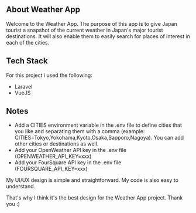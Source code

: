 
## About Weather App

Welcome to the Weather App. The purpose of this app is to give Japan tourist a snapshot of the current weather in Japan's major tourist destinations. It will also enable them to easily search for places of interest in each of the cities.

## Tech Stack

For this project i used the following:

- Laravel
- VueJS

## Notes

- Add a CITIES environment variable in the .env file to define cities that you like and separating them with a comma (example: CITIES=Tokyo,Yokohama,Kyoto,Osaka,Sapporo,Nagoya). You can add other cities or destinations as well.
- Add your OpenWeather API key in the .env file (OPENWEATHER_API_KEY=xxx)
- Add your FourSquare API key in the .env file (FOURSQUARE_API_KEY=xxx)

My UI/UX design is simple and straightforward. My code is also easy to understand.

That's why I think it's the best design for the Weather App project. Thank you :)

